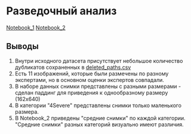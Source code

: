 # Разведочный анализ

[Notebook_1](EDA/EDA.ipynb)
[Notebook_2](EDA/EDA_mean_picture.ipynb)

## Выводы

1. Внутри исходного датасета присутствует небольшое количество дубликатов сохраненных в [deleted_paths.csv](EDA/deleted_paths.csv)
2. Есть 11 изображений, которые были размечены по разному экспертами, но в основном оценки экспертов совпадали.
3. В наборе данных снимки представлены с разными размерами - сделан паддинг для приведения к однообразному размеру (162х640)
4. В категории "4Severe" представлены снимки только маленького размера.
5. В Notebook_2 приведены "средние снимки" по каждой категории. "Средние снимки" разных категорий визуально имеют различия. 
